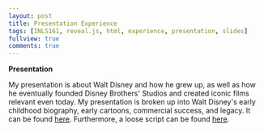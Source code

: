 ```yaml
---
layout: post
title: Presentation Experience
tags: [INLS161, reveal.js, html, experience, presentation, slides]
fullview: true
comments: true
---
```


**Presentation**

My presentation is about Walt Disney and how he grew up, as well as how he eventually founded Disney Brothers' Studios and created iconic films relevant even today. My presentation is broken up into Walt Disney's early childhood biography, early cartoons, commercial success, and legacy. It can be found [here](https://github.com/melissafu/melissafu-presentation). Furthermore, a loose script can be found [here](https://github.com/melissafu/melissafu-presentation/blob/master/waltdisney.md).
